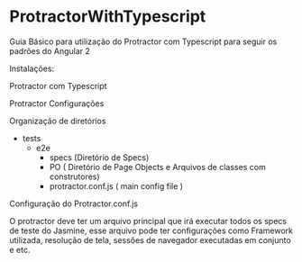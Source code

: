 # ProtractorWithTypescript
Guia Básico para utilização do Protractor com Typescript para seguir os padrões do Angular 2



Instalações:





Protractor com Typescript

Protractor Configurações

Organização de diretórios

- tests
	- e2e
		- specs (Diretório de Specs)
		- PO ( Diretório de Page Objects e Arquivos de classes com construtores)
		- protractor.conf.js ( main config file )


Configuração do Protractor.conf.js

O protractor deve ter um arquivo principal que irá executar todos os specs de teste do Jasmine, esse arquivo pode ter configurações como Framework utilizada, resolução de tela, sessões de navegador executadas em conjunto e etc.

